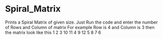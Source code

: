 # Spiral_Matrix
Prints a  Spiral Matrix of given size.
Just Run the code and enter the number of Rows and Column of matrix
For example
Row is 4 and Column is 3 then the matrix look like this
1       2       3
10      11      4
9       12      5
8       7       6
